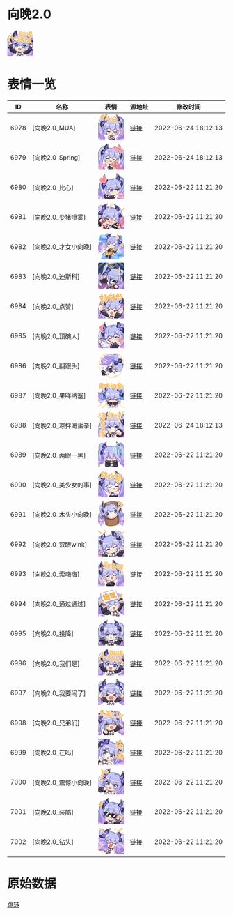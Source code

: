# 向晚2.0

<img src="./cover.png" height="60" alt="cover" />

# 表情一览

|ID|名称|表情|源地址|修改时间|
|----|----|----|----|----|
|6978|[向晚2.0_MUA]|<img src="./pic/006978_%5B向晚2.0_MUA%5D.png" height="60" alt="MUA"/>|[链接](http://i0.hdslb.com/bfs/emote/d43aef9eb5fa6af8baa631d9c0b7a88a8af58130.png)|2022-06-24 18:12:13|
|6979|[向晚2.0_Spring]|<img src="./pic/006979_%5B向晚2.0_Spring%5D.png" height="60" alt="Spring"/>|[链接](http://i0.hdslb.com/bfs/emote/0137c5fa8496f4ecc36ffec8349c14f26e9358fb.png)|2022-06-24 18:12:13|
|6980|[向晚2.0_比心]|<img src="./pic/006980_%5B向晚2.0_比心%5D.png" height="60" alt="比心"/>|[链接](http://i0.hdslb.com/bfs/emote/32360f05ff5f7a0627400c5908002c78ea7b34e2.png)|2022-06-22 11:21:20|
|6981|[向晚2.0_变猪喷雾]|<img src="./pic/006981_%5B向晚2.0_变猪喷雾%5D.png" height="60" alt="变猪喷雾"/>|[链接](http://i0.hdslb.com/bfs/emote/096f89d8402d52f25db6001d1b8645ffa8f451a1.png)|2022-06-22 11:21:20|
|6982|[向晚2.0_才女小向晚]|<img src="./pic/006982_%5B向晚2.0_才女小向晚%5D.png" height="60" alt="才女小向晚"/>|[链接](http://i0.hdslb.com/bfs/emote/351d330f45e75c411be256b2f07077a887172b8b.png)|2022-06-22 11:21:20|
|6983|[向晚2.0_迪斯科]|<img src="./pic/006983_%5B向晚2.0_迪斯科%5D.png" height="60" alt="迪斯科"/>|[链接](http://i0.hdslb.com/bfs/emote/46662f75de8e6c1c69b4361ee77594736471a7be.png)|2022-06-22 11:21:20|
|6984|[向晚2.0_点赞]|<img src="./pic/006984_%5B向晚2.0_点赞%5D.png" height="60" alt="点赞"/>|[链接](http://i0.hdslb.com/bfs/emote/1e05826ae6327ef7a9fde8fda94a51ec87502599.png)|2022-06-22 11:21:20|
|6985|[向晚2.0_顶碗人]|<img src="./pic/006985_%5B向晚2.0_顶碗人%5D.png" height="60" alt="顶碗人"/>|[链接](http://i0.hdslb.com/bfs/emote/bc95fe7db7eef3e8b3256721c112997d03b57fa1.png)|2022-06-22 11:21:20|
|6986|[向晚2.0_翻跟头]|<img src="./pic/006986_%5B向晚2.0_翻跟头%5D.png" height="60" alt="翻跟头"/>|[链接](http://i0.hdslb.com/bfs/emote/a5be66320edd81f9d403056142b9d2bd8b760db2.png)|2022-06-22 11:21:20|
|6987|[向晚2.0_果咩纳塞]|<img src="./pic/006987_%5B向晚2.0_果咩纳塞%5D.png" height="60" alt="果咩纳塞"/>|[链接](http://i0.hdslb.com/bfs/emote/49dad17d20a44986ee712b82a80d2fbf9d36ff33.png)|2022-06-22 11:21:20|
|6988|[向晚2.0_凉拌海蜇拳]|<img src="./pic/006988_%5B向晚2.0_凉拌海蜇拳%5D.png" height="60" alt="凉拌海蜇拳"/>|[链接](http://i0.hdslb.com/bfs/emote/c4ffde7073e6fcea03857050d0edaf01cf6bbbba.png)|2022-06-24 18:12:13|
|6989|[向晚2.0_两眼一黑]|<img src="./pic/006989_%5B向晚2.0_两眼一黑%5D.png" height="60" alt="两眼一黑"/>|[链接](http://i0.hdslb.com/bfs/emote/69ebae33cf45163130aa59bd50e66cb6726f6ea0.png)|2022-06-22 11:21:20|
|6990|[向晚2.0_美少女的事]|<img src="./pic/006990_%5B向晚2.0_美少女的事%5D.png" height="60" alt="美少女的事"/>|[链接](http://i0.hdslb.com/bfs/emote/5d913ae75dcac680aae636f4f255d8bfdbbe73c2.png)|2022-06-22 11:21:20|
|6991|[向晚2.0_木头小向晚]|<img src="./pic/006991_%5B向晚2.0_木头小向晚%5D.png" height="60" alt="木头小向晚"/>|[链接](http://i0.hdslb.com/bfs/emote/a78c8d12c6d6f49e4224f0a78f0d26e7088b5059.png)|2022-06-22 11:21:20|
|6992|[向晚2.0_双眼wink]|<img src="./pic/006992_%5B向晚2.0_双眼wink%5D.png" height="60" alt="双眼wink"/>|[链接](http://i0.hdslb.com/bfs/emote/6f645ee8d063a704575bc347417fdd01204a911d.png)|2022-06-22 11:21:20|
|6993|[向晚2.0_索嗨嗨]|<img src="./pic/006993_%5B向晚2.0_索嗨嗨%5D.png" height="60" alt="索嗨嗨"/>|[链接](http://i0.hdslb.com/bfs/emote/9c9576d3a333aa3374d8e2f499a35da926e7398a.png)|2022-06-22 11:21:20|
|6994|[向晚2.0_通过通过]|<img src="./pic/006994_%5B向晚2.0_通过通过%5D.png" height="60" alt="通过通过"/>|[链接](http://i0.hdslb.com/bfs/emote/48fa3943cf97948ba72d6c49ef588a897ec87922.png)|2022-06-22 11:21:20|
|6995|[向晚2.0_投降]|<img src="./pic/006995_%5B向晚2.0_投降%5D.png" height="60" alt="投降"/>|[链接](http://i0.hdslb.com/bfs/emote/23fafba14579fa4ae9c97071d47f07040a3b3323.png)|2022-06-22 11:21:20|
|6996|[向晚2.0_我们是]|<img src="./pic/006996_%5B向晚2.0_我们是%5D.png" height="60" alt="我们是"/>|[链接](http://i0.hdslb.com/bfs/emote/d0e758af7c37b488da16e18a86a7357f2e1a2713.png)|2022-06-22 11:21:20|
|6997|[向晚2.0_我要闹了]|<img src="./pic/006997_%5B向晚2.0_我要闹了%5D.png" height="60" alt="我要闹了"/>|[链接](http://i0.hdslb.com/bfs/emote/de33235b2a3defcbe615c559f45a61020fdc29e3.png)|2022-06-22 11:21:20|
|6998|[向晚2.0_兄弟们]|<img src="./pic/006998_%5B向晚2.0_兄弟们%5D.png" height="60" alt="兄弟们"/>|[链接](http://i0.hdslb.com/bfs/emote/6f5ab34ffb7c04cdfe9a2152dbed03a5c122696a.png)|2022-06-22 11:21:20|
|6999|[向晚2.0_在吗]|<img src="./pic/006999_%5B向晚2.0_在吗%5D.png" height="60" alt="在吗"/>|[链接](http://i0.hdslb.com/bfs/emote/ae7fc2c190fff39aa9ff3edfa128ac92bee50c21.png)|2022-06-22 11:21:20|
|7000|[向晚2.0_震惊小向晚]|<img src="./pic/007000_%5B向晚2.0_震惊小向晚%5D.png" height="60" alt="震惊小向晚"/>|[链接](http://i0.hdslb.com/bfs/emote/cab8d1485cb07a05abab369a7164979f97652f69.png)|2022-06-22 11:21:20|
|7001|[向晚2.0_装酷]|<img src="./pic/007001_%5B向晚2.0_装酷%5D.png" height="60" alt="装酷"/>|[链接](http://i0.hdslb.com/bfs/emote/50c8d60c7f77250e10b0b95031d01bddfe112d3f.png)|2022-06-22 11:21:20|
|7002|[向晚2.0_钻头]|<img src="./pic/007002_%5B向晚2.0_钻头%5D.png" height="60" alt="钻头"/>|[链接](http://i0.hdslb.com/bfs/emote/8bd3cad26c351be1dd339b39b94e975336c7f2c3.png)|2022-06-22 11:21:20|

# 原始数据

[跳转](./raw.json)

